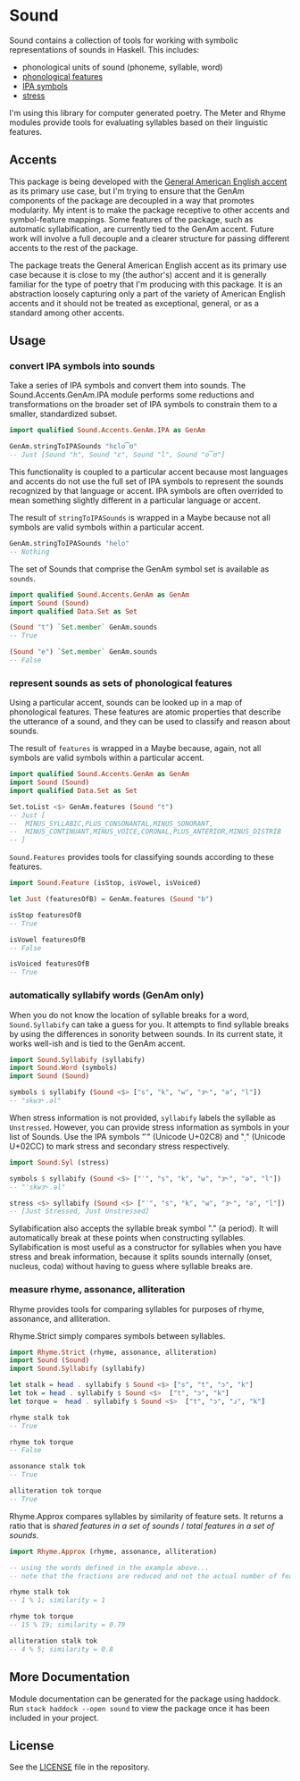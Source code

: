 # Sound

Sound contains a collection of tools for working with symbolic representations
of sounds in Haskell. This includes:

- phonological units of sound (phoneme, syllable, word)
- [phonological features](https://en.wikipedia.org/wiki/Distinctive_feature)
- [IPA symbols](https://en.wikipedia.org/wiki/International_Phonetic_Alphabet)
- [stress](https://en.wikipedia.org/wiki/Stress_(linguistics))

I'm using this library for computer generated poetry. The Meter and Rhyme
modules provide tools for evaluating syllables based on their linguistic
features.

## Accents

This package is being developed with the [General American English 
accent](https://en.wikipedia.org/wiki/General_American_English) as its
primary use case, but I'm trying to ensure that the GenAm components of the
package are decoupled in a way that promotes modularity. My intent is to make
the package receptive to other accents and symbol-feature mappings. Some
features of the package, such as automatic syllabification, are currently tied
to the GenAm accent. Future work will involve a full decouple and a clearer
structure for passing different accents to the rest of the package.

The package treats the General American English accent as its primary use case
because it is close to my (the author's) accent and it is generally familiar for
the type of poetry that I'm producing with this package. It is an abstraction
loosely capturing only a part of the variety of American English accents and it
should not be treated as exceptional, general, or as a standard among other
accents.

## Usage

### convert IPA symbols into sounds

Take a series of IPA symbols and convert them into sounds. The 
Sound.Accents.GenAm.IPA module performs some reductions and transformations on
the broader set of IPA symbols to constrain them to a smaller, standardized 
subset.

```haskell
import qualified Sound.Accents.GenAm.IPA as GenAm

GenAm.stringToIPASounds "hɛlo͡ʊ"
-- Just [Sound "h", Sound "ɛ", Sound "l", Sound "o͡ʊ"]
```

This functionality is coupled to a particular accent because most languages and
accents do not use the full set of IPA symbols to represent the sounds
recognized by that language or accent. IPA symbols are often overrided to mean
something slightly different in a particular language or accent.

The result of `stringToIPASounds` is wrapped in a Maybe because not all symbols
are valid symbols within a particular accent.

```haskell
GenAm.stringToIPASounds "helo"
-- Nothing
```

The set of Sounds that comprise the GenAm symbol set is available as `sounds`.

```haskell
import qualified Sound.Accents.GenAm as GenAm
import Sound (Sound)
import qualified Data.Set as Set

(Sound "t") `Set.member` GenAm.sounds
-- True

(Sound "e") `Set.member` GenAm.sounds
-- False
```

### represent sounds as sets of phonological features

Using a particular accent, sounds can be looked up in a map of phonological
features. These features are atomic properties that describe the utterance of a
sound, and they can be used to classify and reason about sounds.

The result of `features` is wrapped in a Maybe because, again, not all symbols
are valid symbols within a particular accent.

```haskell
import qualified Sound.Accents.GenAm as GenAm
import Sound (Sound)
import qualified Data.Set as Set

Set.toList <$> GenAm.features (Sound "t")
-- Just [
--  MINUS_SYLLABIC,PLUS_CONSONANTAL,MINUS_SONORANT,
--  MINUS_CONTINUANT,MINUS_VOICE,CORONAL,PLUS_ANTERIOR,MINUS_DISTRIB
-- ]
```

`Sound.Features` provides tools for classifying sounds according to these
features.

```haskell
import Sound.Feature (isStop, isVowel, isVoiced)

let Just (featuresOfB) = GenAm.features (Sound "b")

isStop featuresOfB
-- True

isVowel featuresOfB
-- False

isVoiced featuresOfB
-- True
```

### automatically syllabify words (GenAm only)

When you do not know the location of syllable breaks for a word,
`Sound.Syllabify` can take a guess for you. It attempts to find syllable breaks
by using the differences in sonority between sounds. In its current state, it
works well-ish and is tied to the GenAm accent.

```haskell
import Sound.Syllabify (syllabify)
import Sound.Word (symbols)
import Sound (Sound)

symbols $ syllabify (Sound <$> ["s", "k", "w", "ɜ˞", "ə", "l"])
-- "skwɜ˞.əl"
```

When stress information is not provided, `syllabify` labels the syllable as
`Unstressed`. However, you can provide stress information as symbols in your
list of Sounds. Use the IPA symbols "ˈ" (Unicode U+02C8) and "ˌ" (Unicode
U+02CC) to mark stress and secondary stress respectively.

```haskell
import Sound.Syl (stress)

symbols $ syllabify (Sound <$> ["ˈ", "s", "k", "w", "ɜ˞", "ə", "l"])
-- "ˈskwɜ˞.əl"

stress <$> syllabify (Sound <$> ["ˈ", "s", "k", "w", "ɜ˞", "ə", "l"])
-- [Just Stressed, Just Unstressed]
```

Syllabification also accepts the syllable break symbol "." (a period). It will
automatically break at these points when constructing syllables. Syllabification
is most useful as a constructor for syllables when you have stress and break 
information, because it splits sounds internally (onset, nucleus, coda) without
having to guess where syllable breaks are.

### measure rhyme, assonance, alliteration

Rhyme provides tools for comparing syllables for purposes of rhyme,
assonance, and alliteration.

Rhyme.Strict simply compares symbols between syllables. 

```haskell
import Rhyme.Strict (rhyme, assonance, alliteration)
import Sound (Sound)
import Sound.Syllabify (syllabify)

let stalk = head . syllabify $ Sound <$> ["s", "t", "ɔ", "k"]
let tok = head . syllabify $ Sound <$>  ["t", "ɔ", "k"]
let torque =  head . syllabify $ Sound <$>  ["t", "ɔ", "ɹ", "k"]

rhyme stalk tok
-- True

rhyme tok torque
-- False

assonance stalk tok
-- True

alliteration tok torque
-- True
```

Rhyme.Approx compares syllables by similarity of feature sets. It returns a
ratio that is _shared features in a set of sounds_ / _total features in a set of
sounds_.

```haskell
import Rhyme.Approx (rhyme, assonance, alliteration)

-- using the words defined in the example above...
-- note that the fractions are reduced and not the actual number of features

rhyme stalk tok
-- 1 % 1; similarity = 1

rhyme tok torque
-- 15 % 19; similarity = 0.79

alliteration stalk tok
-- 4 % 5; similarity = 0.8
```

## More Documentation

Module documentation can be generated for the package using haddock.
Run `stack haddock --open sound` to view the package once it has been included
in your project.

## License

See the [LICENSE](https://github.com/bnspalding/sound/blob/master/LICENSE) file in the repository.
